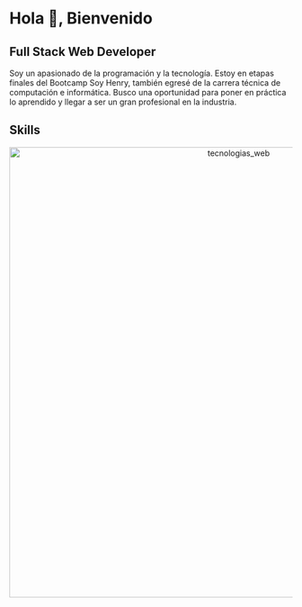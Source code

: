 <h1>Hola 👋, Bienvenido</h1>
<h2>Full Stack Web Developer</h2>

<p>Soy un apasionado de la programación y la tecnología. Estoy en etapas finales del Bootcamp Soy Henry, también egresé de la carrera técnica de computación e informática. Busco una oportunidad para poner en práctica lo aprendido y llegar a ser un gran profesional en la industria.</p>
<h2>Skills</h2>
<p style="text-align:center;">
  <img src="https://scontent.flim12-1.fna.fbcdn.net/v/t39.30808-6/311780448_1282046705904415_2651697978016111115_n.jpg?_nc_cat=105&ccb=1-7&_nc_sid=730e14&_nc_eui2=AeGyYIaaPZ4yFoz_yv1zQ7QnXWq2jYie2MpdaraNiJ7YykNg3DGjnV1vQGq7_AbpwqDAh_mwFooPru4_4SyW7wLw&_nc_ohc=PfEuGmyiCN8AX9Am2tA&_nc_ht=scontent.flim12-1.fna&oh=00_AT9Ysy0KOUbYqx4qUZOMFgDuW6ygXOO-_sBALqNtrKuC9Q&oe=635BD82A" alt="tecnologias_web" width="800px" />
  </p>
<!--
**braalexdeveloper/braalexdeveloper** is a ✨ _special_ ✨ repository because its `README.md` (this file) appears on your GitHub profile.

Here are some ideas to get you started:

- 🔭 I’m currently working on ...
- 🌱 I’m currently learning ...
- 👯 I’m looking to collaborate on ...
- 🤔 I’m looking for help with ...
- 💬 Ask me about ...
- 📫 How to reach me: ...
- 😄 Pronouns: ...
- ⚡ Fun fact: ...
-->
